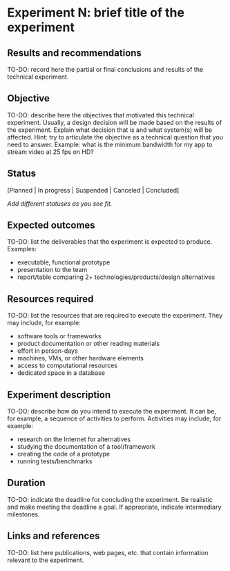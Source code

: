 # Experiment N: brief title of the experiment 


## Results and recommendations 
TO-DO: record here the partial or final conclusions and results of the technical experiment. 

## Objective 
TO-DO: describe here the objectives that motivated this technical experiment. Usually, a design decision will be made based on the results of the experiment. 
Explain what decision that is and what system(s) will be affected. Hint: try to articulate the objective as a technical question that you need to answer. 
Example: what is the minimum bandwidth for my app to stream video at 25 fps on HD? 

## Status
[Planned | In progress | Suspended | Canceled | Concluded]

*Add different statuses as you see fit.* 

## Expected outcomes
TO-DO: list the deliverables that the experiment is expected to produce. Examples: 
 - executable, functional prototype
 - presentation to the team
 - report/table comparing 2+ technologies/products/design alternatives

## Resources required
TO-DO: list the resources that are required to execute the experiment. They may include, for example: 
 - software tools or frameworks
 - product documentation or other reading materials 
 - effort in person-days
 - machines, VMs, or other hardware elements
 - access to computational resources
 - dedicated space in a database

## Experiment description
TO-DO: describe how do you intend to execute the experiment. It can be, for example, a sequence of activities to perform.
Activities may include, for example:
 - research on the Internet for alternatives
 - studying the documentation of a tool/framework
 - creating the code of a prototype
 - running tests/benchmarks

## Duration
TO-DO: indicate the deadline for concluding the experiment. Be realistic and make meeting the deadline a goal. If appropriate, 
indicate intermediary milestones. 

## Links and references
TO-DO: list here publications, web pages, etc. that contain information relevant to the experiment. 